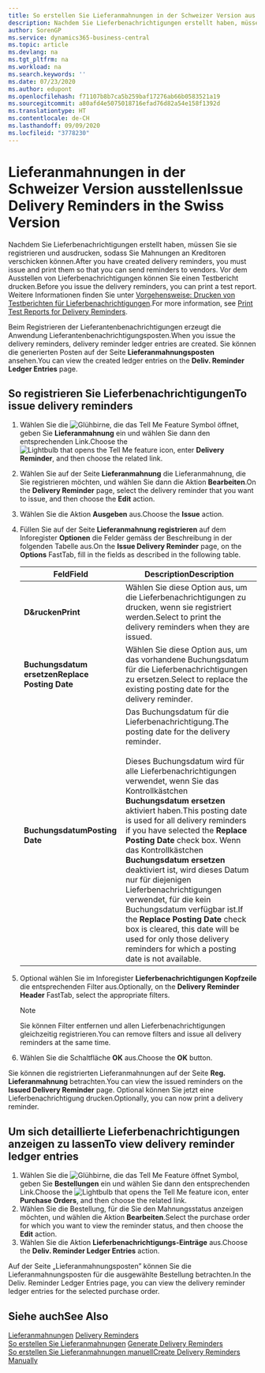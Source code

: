 ```yaml
---
title: So erstellen Sie Lieferanmahnungen in der Schweizer Version aus
description: Nachdem Sie Lieferbenachrichtigungen erstellt haben, müssen Sie sie registrieren und ausdrucken, sodass Sie Mahnungen an Kreditoren verschicken können. Vor dem Ausstellen von Lieferbenachrichtigungen können Sie einen Testbericht drucken.
author: SorenGP
ms.service: dynamics365-business-central
ms.topic: article
ms.devlang: na
ms.tgt_pltfrm: na
ms.workload: na
ms.search.keywords: ''
ms.date: 07/23/2020
ms.author: edupont
ms.openlocfilehash: f71107b8b7ca5b259baf17276ab66b0583521a19
ms.sourcegitcommit: a80afd4e5075018716efad76d82a54e158f1392d
ms.translationtype: HT
ms.contentlocale: de-CH
ms.lasthandoff: 09/09/2020
ms.locfileid: "3778230"
---
```

# <a name="issue-delivery-reminders-in-the-swiss-version"></a><span data-ttu-id="f953d-104">Lieferanmahnungen in der Schweizer Version ausstellen</span><span class="sxs-lookup"><span data-stu-id="f953d-104">Issue Delivery Reminders in the Swiss Version</span></span>

<span data-ttu-id="f953d-105">Nachdem Sie Lieferbenachrichtigungen erstellt haben, müssen Sie sie registrieren und ausdrucken, sodass Sie Mahnungen an Kreditoren verschicken können.</span><span class="sxs-lookup"><span data-stu-id="f953d-105">After you have created delivery reminders, you must issue and print them so that you can send reminders to vendors.</span></span> <span data-ttu-id="f953d-106">Vor dem Ausstellen von Lieferbenachrichtigungen können Sie einen Testbericht drucken.</span><span class="sxs-lookup"><span data-stu-id="f953d-106">Before you issue the delivery reminders, you can print a test report.</span></span> <span data-ttu-id="f953d-107">Weitere Informationen finden Sie unter [Vorgehensweise: Drucken von Testberichten für  Lieferbenachrichtigungen](how-to-print-test-reports-for-delivery-reminders.md).</span><span class="sxs-lookup"><span data-stu-id="f953d-107">For more information, see [Print Test Reports for Delivery Reminders](how-to-print-test-reports-for-delivery-reminders.md).</span></span>  

<span data-ttu-id="f953d-108">Beim Registrieren der Lieferantenbenachrichtigungen erzeugt die Anwendung Lieferantenbenachrichtigungsposten.</span><span class="sxs-lookup"><span data-stu-id="f953d-108">When you issue the delivery reminders, delivery reminder ledger entries are created.</span></span> <span data-ttu-id="f953d-109">Sie können die generierten Posten auf der Seite **Lieferanmahnungsposten** ansehen.</span><span class="sxs-lookup"><span data-stu-id="f953d-109">You can view the created ledger entries on the **Deliv. Reminder Ledger Entries** page.</span></span>  

## <a name="to-issue-delivery-reminders"></a><span data-ttu-id="f953d-110">So registrieren Sie Lieferbenachrichtigungen</span><span class="sxs-lookup"><span data-stu-id="f953d-110">To issue delivery reminders</span></span>  

1.  <span data-ttu-id="f953d-111">Wählen Sie die ![Glühbirne, die das Tell Me Feature](../../media/ui-search/search_small.png "Tell me-Funktion") Symbol öffnet, geben Sie **Lieferanmahnung** ein und wählen Sie dann den entsprechenden Link.</span><span class="sxs-lookup"><span data-stu-id="f953d-111">Choose the ![Lightbulb that opens the Tell Me feature](../../media/ui-search/search_small.png "Tell me what you want to do") icon, enter **Delivery Reminder**, and then choose the related link.</span></span>  
2.  <span data-ttu-id="f953d-112">Wählen Sie auf der Seite **Lieferanmahnung** die Lieferanmahnung, die Sie registrieren möchten, und wählen Sie dann die Aktion **Bearbeiten**.</span><span class="sxs-lookup"><span data-stu-id="f953d-112">On the **Delivery Reminder** page, select the delivery reminder that you want to issue, and then choose the **Edit** action.</span></span>  
3.  <span data-ttu-id="f953d-113">Wählen Sie die Aktion **Ausgeben** aus.</span><span class="sxs-lookup"><span data-stu-id="f953d-113">Choose the **Issue** action.</span></span>  
4.  <span data-ttu-id="f953d-114">Füllen Sie auf der Seite **Lieferanmahnung registrieren** auf dem Inforegister **Optionen** die Felder gemäss der Beschreibung in der folgenden Tabelle aus.</span><span class="sxs-lookup"><span data-stu-id="f953d-114">On the **Issue Delivery Reminder** page, on the **Options** FastTab, fill in the fields as described in the following table.</span></span>  

    |<span data-ttu-id="f953d-115">Feld</span><span class="sxs-lookup"><span data-stu-id="f953d-115">Field</span></span>|<span data-ttu-id="f953d-116">Description</span><span class="sxs-lookup"><span data-stu-id="f953d-116">Description</span></span>|  
    |---------------------------------|---------------------------------------|  
    |<span data-ttu-id="f953d-117">**D&rucken**</span><span class="sxs-lookup"><span data-stu-id="f953d-117">**Print**</span></span>|<span data-ttu-id="f953d-118">Wählen Sie diese Option aus, um die Lieferbenachrichtigungen zu drucken, wenn sie registriert werden.</span><span class="sxs-lookup"><span data-stu-id="f953d-118">Select to print the delivery reminders when they are issued.</span></span>|  
    |<span data-ttu-id="f953d-119">**Buchungsdatum ersetzen**</span><span class="sxs-lookup"><span data-stu-id="f953d-119">**Replace Posting Date**</span></span>|<span data-ttu-id="f953d-120">Wählen Sie diese Option aus, um das vorhandene Buchungsdatum für die Lieferbenachrichtigungen zu ersetzen.</span><span class="sxs-lookup"><span data-stu-id="f953d-120">Select to replace the existing posting date for the delivery reminder.</span></span>|  
    |<span data-ttu-id="f953d-121">**Buchungsdatum**</span><span class="sxs-lookup"><span data-stu-id="f953d-121">**Posting Date**</span></span>|<span data-ttu-id="f953d-122">Das Buchungsdatum für die Lieferbenachrichtigung.</span><span class="sxs-lookup"><span data-stu-id="f953d-122">The posting date for the delivery reminder.</span></span><br /><br /> <span data-ttu-id="f953d-123">Dieses Buchungsdatum wird für alle Lieferbenachrichtigungen verwendet, wenn Sie das Kontrollkästchen **Buchungsdatum ersetzen** aktiviert haben.</span><span class="sxs-lookup"><span data-stu-id="f953d-123">This posting date is used for all delivery reminders if you have selected the **Replace Posting Date** check box.</span></span> <span data-ttu-id="f953d-124">Wenn das Kontrollkästchen **Buchungsdatum ersetzen** deaktiviert ist, wird dieses Datum nur für diejenigen Lieferbenachrichtigungen verwendet, für die kein Buchungsdatum verfügbar ist.</span><span class="sxs-lookup"><span data-stu-id="f953d-124">If the **Replace Posting Date** check box is cleared, this date will be used for only those delivery reminders for which a posting date is not available.</span></span>|  

5.  <span data-ttu-id="f953d-125">Optional wählen Sie im Inforegister **Lieferbenachrichtigungen Kopfzeile** die entsprechenden Filter aus.</span><span class="sxs-lookup"><span data-stu-id="f953d-125">Optionally, on the **Delivery Reminder Header** FastTab, select the appropriate filters.</span></span>  

    > [!NOTE]  
    >  <span data-ttu-id="f953d-126">Sie können Filter entfernen und allen Lieferbenachrichtigungen gleichzeitig registrieren.</span><span class="sxs-lookup"><span data-stu-id="f953d-126">You can remove filters and issue all delivery reminders at the same time.</span></span>  

6.  <span data-ttu-id="f953d-127">Wählen Sie die Schaltfläche **OK** aus.</span><span class="sxs-lookup"><span data-stu-id="f953d-127">Choose the **OK** button.</span></span>  

<span data-ttu-id="f953d-128">Sie können die registrierten Lieferanmahnungen auf der Seite **Reg. Lieferanmahnung** betrachten.</span><span class="sxs-lookup"><span data-stu-id="f953d-128">You can view the issued reminders on the **Issued Delivery Reminder** page.</span></span> <span data-ttu-id="f953d-129">Optional können Sie jetzt eine Lieferbenachrichtigung drucken.</span><span class="sxs-lookup"><span data-stu-id="f953d-129">Optionally, you can now print a delivery reminder.</span></span>  

## <a name="to-view-delivery-reminder-ledger-entries"></a><span data-ttu-id="f953d-130">Um sich detaillierte Lieferbenachrichtigungen anzeigen zu lassen</span><span class="sxs-lookup"><span data-stu-id="f953d-130">To view delivery reminder ledger entries</span></span>  

1.  <span data-ttu-id="f953d-131">Wählen Sie die ![Glühbirne, die das Tell Me Feature öffnet](../../media/ui-search/search_small.png "Tell me-Funktion") Symbol, geben Sie **Bestellungen** ein und wählen Sie dann den entsprechenden Link.</span><span class="sxs-lookup"><span data-stu-id="f953d-131">Choose the ![Lightbulb that opens the Tell Me feature](../../media/ui-search/search_small.png "Tell me what you want to do") icon, enter **Purchase Orders**, and then choose the related link.</span></span>  
2.  <span data-ttu-id="f953d-132">Wählen Sie die Bestellung, für die Sie den Mahnungsstatus anzeigen möchten, und wählen die Aktion **Bearbeiten**.</span><span class="sxs-lookup"><span data-stu-id="f953d-132">Select the purchase order for which you want to view the reminder status, and then choose the **Edit** action.</span></span>  
3.  <span data-ttu-id="f953d-133">Wählen Sie die Aktion **Lieferbenachrichtigungs-Einträge** aus.</span><span class="sxs-lookup"><span data-stu-id="f953d-133">Choose the **Deliv. Reminder Ledger Entries** action.</span></span>  

<span data-ttu-id="f953d-134">Auf der Seite „Lieferanmahnungsposten” können Sie die Lieferanmahnungsposten für die ausgewählte Bestellung betrachten.</span><span class="sxs-lookup"><span data-stu-id="f953d-134">In the Deliv. Reminder Ledger Entries page, you can view the delivery reminder ledger entries for the selected purchase order.</span></span>  

## <a name="see-also"></a><span data-ttu-id="f953d-135">Siehe auch</span><span class="sxs-lookup"><span data-stu-id="f953d-135">See Also</span></span>  
 <span data-ttu-id="f953d-136">[Lieferanmahnungen](delivery-reminders.md) </span><span class="sxs-lookup"><span data-stu-id="f953d-136">[Delivery Reminders](delivery-reminders.md) </span></span>  
 <span data-ttu-id="f953d-137">[So erstellen Sie Lieferanmahnungen](how-to-generate-delivery-reminders.md) </span><span class="sxs-lookup"><span data-stu-id="f953d-137">[Generate Delivery Reminders](how-to-generate-delivery-reminders.md) </span></span>  
 [<span data-ttu-id="f953d-138">So erstellen Sie Lieferanmahnungen manuell</span><span class="sxs-lookup"><span data-stu-id="f953d-138">Create Delivery Reminders Manually</span></span>](how-to-create-delivery-reminders-manually.md)
